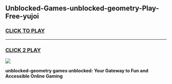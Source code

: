 
## Unblocked-Games-unblocked-geometry-Play-Free-yujoi
<h3>
<a href="https://premium76.site?title=unblocked-geometry&ref=23A">CLICK TO PLAY</a></h3>
<hr>

<h3>
<a href="https://premium76.site?title=unblocked-geometry&ref=23A">CLICK 2 PLAY</a>
  
</h3>

<a href="https://premium76.site?title=unblocked-geometry&ref=23A"><img src="https://clearcache.store/games.png"></a>


**unblocked-geometry games unblocked: Your Gateway to Fun and Accessible Online Gaming**
